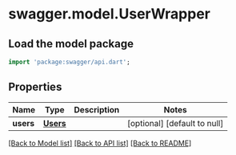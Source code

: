 # swagger.model.UserWrapper

## Load the model package
```dart
import 'package:swagger/api.dart';
```

## Properties
Name | Type | Description | Notes
------------ | ------------- | ------------- | -------------
**users** | [**Users**](Users.md) |  | [optional] [default to null]

[[Back to Model list]](../README.md#documentation-for-models) [[Back to API list]](../README.md#documentation-for-api-endpoints) [[Back to README]](../README.md)

